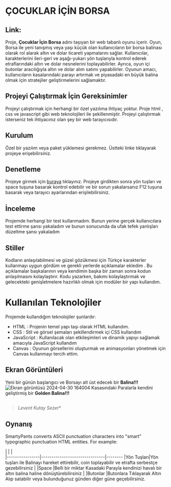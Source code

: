 # ÇOCUKLAR İÇİN BORSA
## Link: 

Proje, **Çocuklar İçin Borsa** adını taşıyan bir web tabanlı oyunu içerir. Oyun, Borsa ile yeni tanışmış veya yaşı küçük olan kullanıcıların bir borsa balinası olarak rol alarak altın ve dolar ticareti yapmalarını sağlar. Kullanıcılar, karakterlerini ileri-geri ve aşağı-yukarı yön tuşlarıyla kontrol ederek etraflarındaki altın ve dolar nesnelerini toplayabilirler. Ayrıca, oyun içi butonlar aracılığıyla altın ve dolar alım satımı yapabilirler. Oyunun amacı, kullanıcıların kasalarındaki parayı artırmak ve piyasadaki en büyük balina olmak için stratejiler geliştirmelerini sağlamaktır.

## Projeyi Çalıştırmak İçin Gereksinimler

Projeyi çalıştırmak için herhangi bir özel yazılıma ihtiyaç yoktur. Proje html , css ve javascript gibi web teknolojileri ile şekillenmiştir. Projeyi çalıştırmak isterseniz tek ihtiyacınız olan şey bir web tarayıcısıdır.

## Kurulum

Özel bir yazılım veya paket yüklemesi gerekmez. Üstteki linke tıklayarak projeye erişebilirsiniz.

## Denetleme
Projeye girmek için [buraya](https://kutibios.github.io/cocuklaricinborsa/) tıklayınız. Projeye girdikten sonra yön tuşları ve space tuşuna basarak kontrol edebilir ve bir sorun yakalarsanız F12 tuşuna basarak veya tarayıcı ayarlarından erişilebilirsiniz.


## İnceleme

Projemde herhangi bir test kullanmadım. Bunun yerine gerçek kullanıcılara test ettirme şansı yakaladım ve bunun sonucunda da ufak tefek yanlışları düzeltme şansı yakaladım

## Stiller
Kodların anlaşılabilmesi ve güzel gözükmesi için Türkçe karakterler kullanmayı uygun gördüm ve gerekli yerlerde açıklamalar ekledim . Bu açıklamalar başkalarının veya kendimin başka bir zaman sonra kodun anlaşılmasını kolaylaştırır. Kodu yazarken, bakımı kolaylaştırmak ve gelecekteki genişletmelere hazırlıklı olmak için modüler bir yapı kullandım.


# Kullanılan Teknolojiler

Projemde kullandığım teknolojiler şunlardır:
- HTML : Projenin temel yapı taşı olarak HTML kullandım.
- CSS : Stil ve görsel şemaları şekillendirmek içi CSS kullandım
- JavaScript : Kullanılacak olan etkileşimleri ve dinamik yapıyı sağlamak amacıyla JavaScript kullandım
- Canvas : Oyunun görsellerini oluşturmak ve animasyonları yönetmek için Canvas kullanmayı tercih ettim.    

## Ekran Görüntüleri

Yeni bir günün başlangıcı ve Borsayı alt üst edecek bir **Balina!!!**
![Ekran görüntüsü 2024-04-30 164004](https://github.com/Kutibios/cocuklaricinborsa/assets/168540930/c7d458a2-9491-4bc3-9fd4-99754758378d)
Kasasındaki Paralarla kendini geliştirmiş bir **Golden Balina!!!**
## 
> *Levent Kutay Sezer**






## Oynanış

SmartyPants converts ASCII punctuation characters into "smart" typographic punctuation HTML entities. For example:

|                |                   |                    
|----------------|-------------------------------|--------
|Yön Tuşları|Yön tuşları ile Balinayı hareket ettirebilir, coin toplayabilir ve etrafta serbestçe gezebilirsiniz        |
|Space        |Belli bir miktar Kasadaki Parayla kendinizi havalı bir altın balina haline dönüştürebilirsiniz                        |
|Butonlar         |Butonlara Tıklayarak Altın Alıp satabilir veya bulunduğunuz günden diğer güne geçebilirsiniz.
